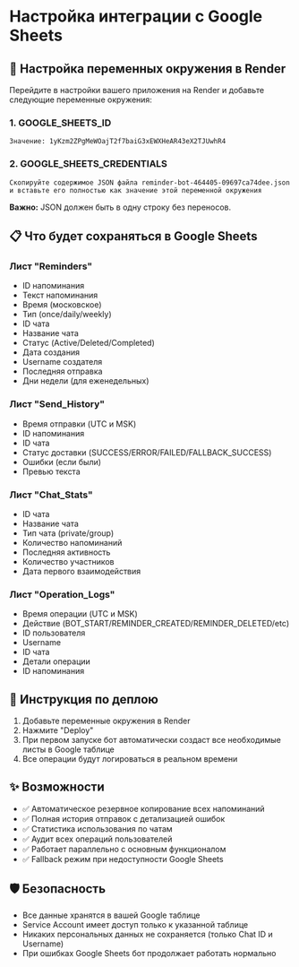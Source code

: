 # Настройка интеграции с Google Sheets

## 🔧 Настройка переменных окружения в Render

Перейдите в настройки вашего приложения на Render и добавьте следующие переменные окружения:

### 1. GOOGLE_SHEETS_ID
```
Значение: 1yKzm2ZPgMeWOajT2f7baiG3xEWXHeAR43eX2TJUwhR4
```

### 2. GOOGLE_SHEETS_CREDENTIALS
```
Скопируйте содержимое JSON файла reminder-bot-464405-09697ca74dee.json
и вставьте его полностью как значение этой переменной окружения
```

**Важно:** JSON должен быть в одну строку без переносов.

## 📋 Что будет сохраняться в Google Sheets

### Лист "Reminders"
- ID напоминания
- Текст напоминания
- Время (московское)
- Тип (once/daily/weekly) 
- ID чата
- Название чата
- Статус (Active/Deleted/Completed)
- Дата создания
- Username создателя
- Последняя отправка
- Дни недели (для еженедельных)

### Лист "Send_History" 
- Время отправки (UTC и MSK)
- ID напоминания
- ID чата
- Статус доставки (SUCCESS/ERROR/FAILED/FALLBACK_SUCCESS)
- Ошибки (если были)
- Превью текста

### Лист "Chat_Stats"
- ID чата
- Название чата
- Тип чата (private/group)
- Количество напоминаний
- Последняя активность
- Количество участников
- Дата первого взаимодействия

### Лист "Operation_Logs"
- Время операции (UTC и MSK)
- Действие (BOT_START/REMINDER_CREATED/REMINDER_DELETED/etc)
- ID пользователя
- Username
- ID чата
- Детали операции
- ID напоминания

## 🚀 Инструкция по деплою

1. Добавьте переменные окружения в Render
2. Нажмите "Deploy"
3. При первом запуске бот автоматически создаст все необходимые листы в Google таблице
4. Все операции будут логироваться в реальном времени

## ✨ Возможности

- ✅ Автоматическое резервное копирование всех напоминаний
- ✅ Полная история отправок с детализацией ошибок
- ✅ Статистика использования по чатам
- ✅ Аудит всех операций пользователей
- ✅ Работает параллельно с основным функционалом
- ✅ Fallback режим при недоступности Google Sheets

## 🛡️ Безопасность

- Все данные хранятся в вашей Google таблице
- Service Account имеет доступ только к указанной таблице
- Никаких персональных данных не сохраняется (только Chat ID и Username)
- При ошибках Google Sheets бот продолжает работать нормально 